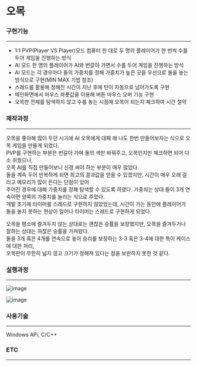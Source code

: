 # 오목

<h3> 구현기능 </h3> <hr>

- 1:1 PVP(Player VS Player)모드 컴퓨터 한 대로 두 명의 플레이어가 한 번씩 수를 두어 게임을 진행하는 방식
- AI 모드 한 명의 플레이어가 AI와 번갈아 가면서 수를 두어 게임을 진행하는 방식
- AI 모드는 각 경우마다 돌의 가중치를 정해 가중치가 높은 곳을 우선으로 돌을 놓는 방식으로 구현(MIN MAX 기법 참조)
- 스레드를 활용해 정해진 시간이 지난 후에 턴이 자동으로 넘어가도록 구현
- 메인화면에서 마우스 좌푯값을 이용해 버튼 마우스 오버 기능 구현
- 오목판 전체를 탐색하지 않고 수를 놓는 시점에 오목이 되는지 체크하여 시간 절약


<h3> 제작과정 </h3> <hr>
오목을 좋아해 많이 두던 시기에 AI 오목에게 대패 해 나도 한번 만들어보자는 식으로 오목 게임을 만들게 되었다. <br>
PVP를 구현하는 부분은 번갈아 가며 돌의 색만 바꿔주고, 오목인지만 체크하면 되어 다소 쉬웠으나, <br>
오목 AI를 직접 만들어보니 신경 써야 하는 부분이 매우 많았다. <br>
돌을 계속 두어 반복하게 되면 최고의 결과값을 얻을 수 있겠지만, 시간이 매우 오래 걸리고 메모리가 많이 든다는 단점이 있어<br>
주어진 경우에 대해 가중치를 정해 탐색할 수 있도록 하였다. 가중치는 상대 돌이 3개 연속이면 양쪽의 가중치를 늘리는 식으로 주었다.<br>
개발 초기에 타이머를 스레드로 구현하지 않았었는데, 시간이 가는 동안에 플레이어가 돌을 놓지 못하는 현상이 일어나
타이머는 스레드로 구현하게 되었다.

오목을 평소에 즐겨두지 않는 상대로는 괜찮은 승률을 보장했지만, 오목을 즐겨두거나 잘하는 상대는 하찮은 승률을 가져왔다.<br>
돌을 3개 혹은 4개를 연속으로 놓아 승리를 보장하는 3-3 혹은 3-4에 대한 특이 케이스에 대한 처리,<br>
오목판이 무한히 넓지 않고 크기가 정해져 있다는 점을 보완하지 못한 것 같다.<br> 

<h3> 실행과정 </h3><hr>

![image](https://user-images.githubusercontent.com/69779719/188831630-28f1c16a-ef2e-419f-984b-ea088709921d.png)

![image](https://user-images.githubusercontent.com/69779719/188831890-566ad137-e21c-4fd4-95b7-a4484a19c8d8.png)

<h3> 사용기술 </h3> <hr>
Windows APi, C/C++
<h3> ETC </h3> <hr>



